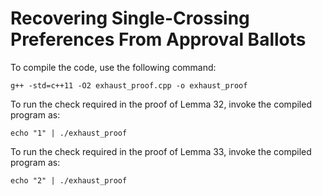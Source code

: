 # Recovering Single-Crossing Preferences From Approval Ballots

To compile the code, use the following command:

``g++ -std=c++11 -O2 exhaust_proof.cpp -o exhaust_proof``

To run the check required in the proof of Lemma 32, invoke the compiled program as:

``echo "1" | ./exhaust_proof``

To run the check required in the proof of Lemma 33, invoke the compiled program as:

``echo "2" | ./exhaust_proof``
